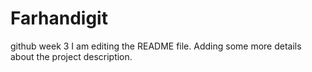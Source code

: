 # Farhandigit
github week 3
I am editing the README file. Adding some more details about the project description.
